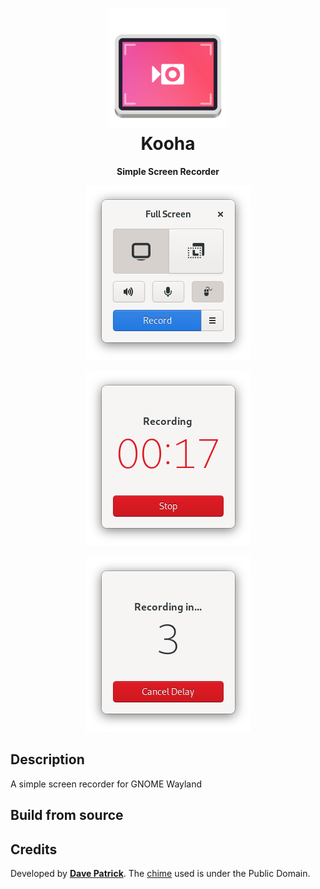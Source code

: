 <h1 align="center">
	<img src="data/logo/io.github.seadve.Kooha.svg" alt="Kooha" width="192" height="192"/><br>
	Kooha
</h1>


<p align="center"><strong>Simple Screen Recorder</strong></p>

<p align="center">
  <img src="screenshots/Kooha-screenshot.png"/>
</p>

<p align="center">
  <img src="screenshots/Kooha-screenshot2.png"/>
</p>

<p align="center">
  <img src="screenshots/Kooha-screenshot3.png"/>
</p>


## Description
A simple screen recorder for GNOME Wayland


## Build from source


## Credits

Developed by **[Dave Patrick](https://github.com/SeaDve)**.
The [chime](https://soundbible.com/1598-Electronic-Chime.html) used is under the Public Domain.
